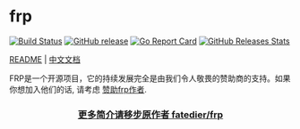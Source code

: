 # frp

[![Build Status](https://circleci.com/gh/laosan-xx/frp.svg?style=shield)](https://circleci.com/gh/laosan-xx/frp)
[![GitHub release](https://img.shields.io/github/tag/laosan-xx/frp.svg?label=release)](https://github.com/laosan-xx/frp/releases)
[![Go Report Card](https://goreportcard.com/badge/github.com/laosan-xx/frp)](https://goreportcard.com/report/github.com/laosan-xx/frp)
[![GitHub Releases Stats](https://img.shields.io/github/downloads/laosan-xx/frp/total.svg?logo=github)](https://somsubhra.github.io/github-release-stats/?username=laosan-xx&repository=frp)

[README](README.md) | [中文文档](README_zh.md)

FRP是一个开源项目，它的持续发展完全是由我们令人敬畏的赞助商的支持。如果你想加入他们的话, 请考虑 [赞助frp作者](https://github.com/sponsors/fatedier).

<a href="https://github.com/fatedier/frp" target="_blank"><h3 align="center">更多简介请移步原作者 fatedier/frp</h3></a>
